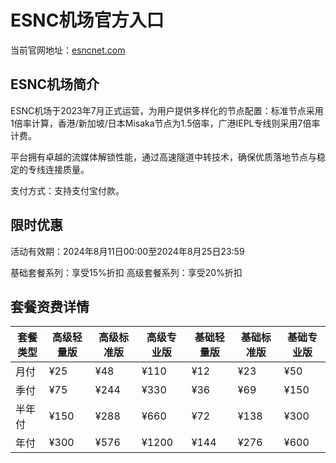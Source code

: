 # ESNC机场官方入口

当前官网地址：[esncnet.com](https://url.gogogomiao.one/QYTN)

## ESNC机场简介

ESNC机场于2023年7月正式运营，为用户提供多样化的节点配置：标准节点采用1倍率计算，香港/新加坡/日本Misaka节点为1.5倍率，广港IEPL专线则采用7倍率计费。

平台拥有卓越的流媒体解锁性能，通过高速隧道中转技术，确保优质落地节点与稳定的专线连接质量。

支付方式：支持支付宝付款。

## 限时优惠

活动有效期：2024年8月11日00:00至2024年8月25日23:59

基础套餐系列：享受15%折扣
高级套餐系列：享受20%折扣

## 套餐资费详情

| 套餐类型 | 高级轻量版 | 高级标准版 | 高级专业版 | 基础轻量版 | 基础标准版 | 基础专业版 |
|---------|-----------|-----------|-----------|-----------|-----------|-----------|
| 月付    | ¥25       | ¥48       | ¥110      | ¥12       | ¥23       | ¥50       |
| 季付    | ¥75       | ¥244      | ¥330      | ¥36       | ¥69       | ¥150      |
| 半年付  | ¥150      | ¥288      | ¥660      | ¥72       | ¥138      | ¥300      |
| 年付    | ¥300      | ¥576      | ¥1200     | ¥144      | ¥276      | ¥600      |